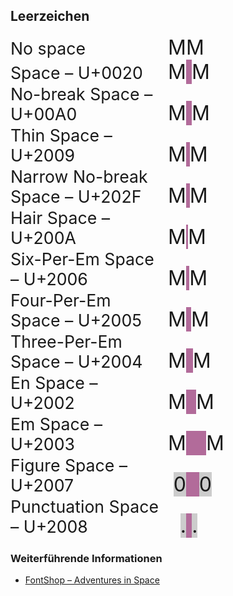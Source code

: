 






## Leerzeichen

<style>
  ul.spaces  {
    list-style-type: none;
    font-size: 2rem;
    margin: 0;
    padding: 0;
  }
  .spaces .show {
    white-space: pre;
    background-color: #b26b9a;
  }
  .spaces small {
    display: inline-block;
    width: 15rem;
  }
  .spaces .pre {
    display: inline-block;
    width: 2rem;
    text-align: right;
  }
  .spaces .bg {
    background-color: #cccccc;
  }
</style>

<ul class="spaces">
  <li>
    <small>No space</small>
    <span class="pre">M</span><!--
 --><span class="show"></span><!--
 --><span class="after">M</span>
  </li>
  <li>
    <small>Space – U+0020</small>
    <span class="pre">M</span><!--
 --><span class="show">&#32;</span><!--
 --><span class="after">M</span>
  </li>
  <li>
    <small>No-break Space – U+00A0</small>
    <span class="pre">M</span><!--
 --><span class="show">&#160;</span><!--
 --><span class="after">M</span>
  </li>
  <li>
    <small>Thin Space – U+2009</small>
    <span class="pre">M</span><!--
 --><span class="show">&#8201;</span><!--
 --><span class="after">M</span>
  </li>
  <li>
    <small>Narrow No-break Space – U+202F</small>
    <span class="pre">M</span><!--
 --><span class="show">&#8239;</span><!--
 --><span class="after">M</span>
  </li>
  <li>
    <small>Hair Space – U+200A</small>
    <span class="pre">M</span><!--
 --><span class="show">&#8202;</span><!--
 --><span class="after">M</span>
  </li>
  <li>
    <small>Six-Per-Em Space – U+2006</small>
    <span class="pre">M</span><!--
 --><span class="show">&#8198;</span><!--
 --><span class="after">M</span>
  </li>
  <li>
    <small>Four-Per-Em Space – U+2005</small>
    <span class="pre">M</span><!--
 --><span class="show">&#8197;</span><!--
 --><span class="after">M</span>
  </li>
  <li>
    <small>Three-Per-Em Space – U+2004</small>
    <span class="pre">M</span><!--
 --><span class="show">&#8196;</span><!--
 --><span class="after">M</span>
  </li>
  <li>
    <small>En Space – U+2002</small>
    <span class="pre">M</span><!--
 --><span class="show">&#8194;</span><!--
 --><span class="after">M</span>
  </li>
  <li>
    <small>Em Space – U+2003</small>
    <span class="pre">M</span><!--
 --><span class="show">&#8195;</span><!--
 --><span class="after">M</span>
  </li>
  <li>
    <small>Figure Space – U+2007</small>
    <span class="pre"><span class="bg">0</span></span><!--
 --><span class="show">&#8199;</span><!--
 --><span class="after"><span class="bg">0</span></span>
  </li>
  <li>
    <small>Punctuation Space – U+2008 </small>
    <span class="pre"><span class="bg">.</span></span><!--
 --><span class="show">&#8200;</span><!--
 --><span class="after"><span class="bg">.</span></span>
  </li>
</ul>





### Weiterführende Informationen
* [FontShop – Adventures in Space](https://www.fontshop.com/content/adventures-in-space_spaces)
